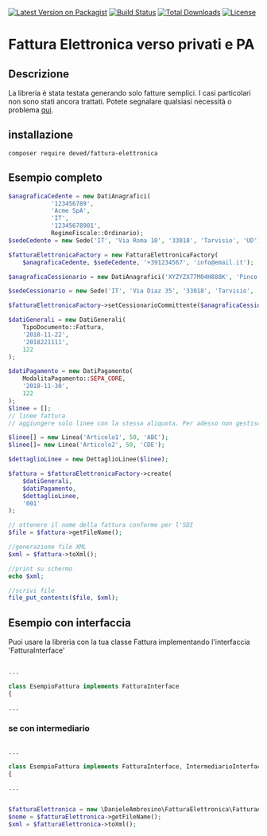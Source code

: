 [![Latest Version on Packagist](https://img.shields.io/packagist/v/deved/fattura-elettronica.svg?style=flat-square)](https://packagist.org/packages/deved/fattura-elettronica)
[![Build Status](https://travis-ci.org/deved-it/fattura-elettronica.svg?branch=master)](https://travis-ci.org/deved-it/fattura-elettronica)
[![Total Downloads](https://img.shields.io/packagist/dt/deved/fattura-elettronica.svg?style=flat-square)](https://packagist.org/packages/deved/fattura-elettronica)
[![License](https://poser.pugx.org/deved/fattura-elettronica/license)](https://packagist.org/packages/deved/fattura-elettronica)

# Fattura Elettronica verso privati e PA

## Descrizione
La libreria è stata testata generando solo fatture semplici. 
I casi particolari non sono stati ancora trattati. 
Potete segnalare qualsiasi necessità o problema 
[qui](https://github.com/deved-it/fattura-elettronica/issues/new).

## installazione

    composer require deved/fattura-elettronica
    
## Esempio completo

```php
$anagraficaCedente = new DatiAnagrafici(
            '123456789',
            'Acme SpA',
            'IT',
            '12345678901',
            RegimeFiscale::Ordinario);
$sedeCedente = new Sede('IT', 'Via Roma 10', '33018', 'Tarvisio', 'UD');

$fatturaElettronicaFactory = new FatturaElettronicaFactory(
    $anagraficaCedente, $sedeCedente, '+391234567', 'info@email.it');

$anagraficaCessionario = new DatiAnagrafici('XYZYZX77M04H888K', 'Pinco Palla');

$sedeCessionario = new Sede('IT', 'Via Diaz 35', '33018', 'Tarvisio', 'UD');

$fatturaElettronicaFactory->setCessionarioCommittente($anagraficaCessionario, $sedeCessionario);

$datiGenerali = new DatiGenerali(
    TipoDocumento::Fattura,
    '2018-11-22',
    '2018221111',
    122
);

$datiPagamento = new DatiPagamento(
    ModalitaPagamento::SEPA_CORE,
    '2018-11-30',
    122
);
$linee = [];
// linee fattura
// aggiungere solo linee con la stessa aliquota. Per adesso non gestisce blocchi DatiBeniServizi multipli

$linee[] = new Linea('Articolo1', 50, 'ABC');
$linee[]= new Linea('Articolo2', 50, 'CDE');

$dettaglioLinee = new DettaglioLinee($linee);

$fattura = $fatturaElettronicaFactory->create(
    $datiGenerali,
    $datiPagamento,
    $dettaglioLinee,
    '001'
);

// ottenere il nome della fattura conforme per l'SDI
$file = $fattura->getFileName();

//generazione file XML 
$xml = $fattura->toXml();

//print su schermo
echo $xml;

//scrivi file
file_put_contents($file, $xml);
```

## Esempio con interfaccia

Puoi usare la libreria con la tua classe Fattura implementando l'interfaccia 'FatturaInterface'

```php

...

class EsempioFattura implements FatturaInterface
{

...

```

### se con intermediario
```php

...

class EsempioFattura implements FatturaInterface, IntermediarioInterface
{

...

```

```php

$fatturaElettronica = new \DanieleAmbrosino\FatturaElettronica\FatturaAdapter($esempioFattura);
$nome = $fatturaElettronica->getFileName();
$xml = $fatturaElettronica->toXml();

```


